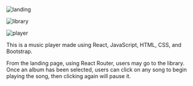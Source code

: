![landing](https://user-images.githubusercontent.com/35352111/111009126-5ddc2000-8358-11eb-8c1b-5b4c8664e14d.png)

![library](https://user-images.githubusercontent.com/35352111/111009134-603e7a00-8358-11eb-8976-916613c863cc.png)

![player](https://user-images.githubusercontent.com/35352111/111009136-62a0d400-8358-11eb-9c39-fc0d8a594c64.png)


This is a music player made using React, JavaScript, HTML, CSS, and Bootstrap.

From the landing page, using React Router, users may go to the library. Once an album has been selected, users can click on any song to begin playing the song, then clicking again will pause it. 
